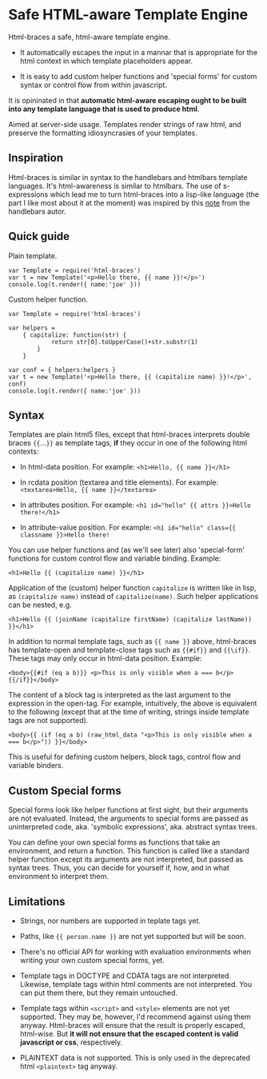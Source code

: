 Safe HTML-aware Template Engine
================================

Html-braces a safe, html-aware template engine. 

* It automatically escapes the input in a mannar that is appropriate for the html context in which template placeholders appear. 

* It is easy to add custom helper functions and 'special forms' for custom syntax or control flow from within javascript. 

It is opininated in that **automatic html-aware escaping ought to be built into any template language that is used to produce html**. 

Aimed at server-side usage. Templates render strings of raw html, and preserve the formatting idiosyncrasies of your templates.  


Inspiration
-----------

Html-braces is similar in syntax to the handlebars and htmlbars template languages. It's html-awareness is similar to htmlbars. The use of s-expressions which lead me to turn html-braces into a lisp-like language (the part I like most about it at the moment) was inspired by this [note](https://gist.github.com/wycats/8116673) from the handlebars autor. 


Quick guide
-----------

Plain template. 

	var Template = require('html-braces')
	var t = new Template('<p>Hello there, {{ name }}!</p>')
	console.log(t.render({ name:'joe' }))


Custom helper function.

	var Template = require('html-braces')
	
	var helpers = 
		{ capitalize: function(str) {
				return str[0].toUpperCase()+str.substr(1)
			}
		}
		
	var conf = { helpers:helpers }
	var t = new Template('<p>Hello there, {{ (capitalize name) }}!</p>', conf)
	console.log(t.render({ name:'joe' }))



Syntax
------

Templates are plain html5 files, except that html-braces interprets double braces `{{`…`}}` as template tags, **if** they occur in one of the following html contexts:

* In html-data position. For example:
	`<h1>Hello, {{ name }}</h1>`

* In rcdata position (textarea and title elements). For example:
	`<textarea>Hello, {{ name }}</textarea>`

* In attributes position. For example:
	`<h1 id="hello" {{ attrs }}>Hello there!</h1>`

* In attribute-value position. For example:
	`<h1 id="hello" class={{ classname }}>Hello there!`

You can use helper functions and (as we'll see later) also 'special-form' functions for custom control flow and variable binding. Example:

	<h1>Hello {{ (capitalize name) }}</h1>

Application of the (custom) helper function `capitalize` is written like in lisp, as `(capitalize name)` instead of `capitalize(name)`. Such helper applications can be nested, e.g. 

	<h1>Hello {{ (joinName (capitalize firstName) (capitalize lastName)) }}</h1>

In addition to normal template tags, such as `{{ name }}` above, html-braces has template-open and template-close tags such as `{{#if}}` and `{{\if}}`. These tags may only occur in html-data position. Example:

	<body>{{#if (eq a b)}} <p>This is only visible when a === b</p> {{/if}}</body>

The content of a block tag is interpreted as the last argument to the expression in the open-tag. For example, intuitively, the above is equivalent to the following (except that at the time of writing, strings inside template tags are not supported). 

	<body>{{ (if (eq a b) (raw_html_data "<p>This is only visible when a === b</p>")) }}</body>

This is useful for defining custom helpers, block tags, control flow and variable binders. 


Custom Special forms
--------------------

Special forms look like helper functions at first sight, but their arguments are not evaluated. Instead, the arguments to special forms are passed as uninterpreted code, aka. 'symbolic expressions', aka. abstract syntax trees. 

You can define your own special forms as functions that take an environment, and return a function. This function is called like a standard helper function except its arguments are not interpreted, but passed as syntax trees. Thus, you can decide for yourself if, how, and in what environment to interpret them. 

Limitations
-----------

* Strings, nor numbers are supported in teplate tags yet. 

* Paths, like `{{ person.name }}` are not yet supported but will be soon.

* There's no official API for working with evaluation environments
  when writing your own custom special forms, yet. 

* Template tags in DOCTYPE and CDATA tags are not interpreted. 
	Likewise, template tags within html comments are not interpreted.
	You can put them there, but they remain untouched. 

* Template tags within `<script>` and `<style>` elements are not yet supported.
	They may be, however, I'd recommend against using them anyway. Html-braces will ensure that the result is properly escaped, html-wise. But **it will not ensure that the escaped content is valid javascript or css**, respectively. 

* PLAINTEXT data is not supported. This is only used in the deprecated html `<plaintext>` tag anyway. 


